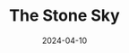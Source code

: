 ---
title: "The Stone Sky"
authors: "N. K. Jemisin"
date: 2024-04-10
weight: 1
books/tags:
    - "currently reading"
    - "fiction"
    - "science fantasy"
params:
  series: "The Broken Earth"
---